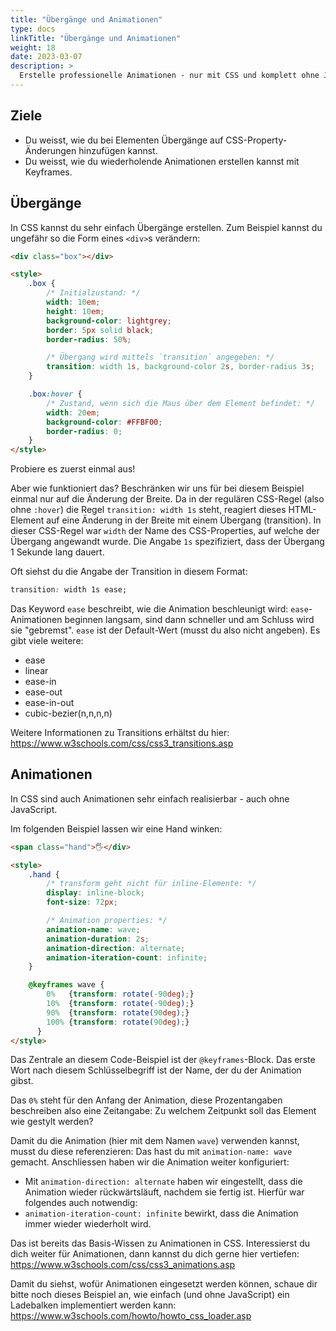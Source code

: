 ```yaml
---
title: "Übergänge und Animationen"
type: docs
linkTitle: "Übergänge und Animationen"
weight: 18
date: 2023-03-07
description: >
  Erstelle professionelle Animationen - nur mit CSS und komplett ohne JavaScript.
---
```


## Ziele
* Du weisst, wie du bei Elementen Übergänge auf CSS-Property-Änderungen hinzufügen kannst.
* Du weisst, wie du wiederholende Animationen erstellen kannst mit Keyframes.

## Übergänge
In CSS kannst du sehr einfach Übergänge erstellen. Zum Beispiel kannst du ungefähr so die Form eines `<div>`s verändern:

```html
<div class="box"></div>

<style>
    .box {
        /* Initialzustand: */
        width: 10em;
        height: 10em;
        background-color: lightgrey;
        border: 5px solid black;
        border-radius: 50%;

        /* Übergang wird mittels `transition` angegeben: */
        transition: width 1s, background-color 2s, border-radius 3s;
    }

    .box:hover {
        /* Zustand, wenn sich die Maus über dem Element befindet: */
        width: 20em;
        background-color: #FFBF00;
        border-radius: 0;
    }
</style>
```

Probiere es zuerst einmal aus!

Aber wie funktioniert das? Beschränken wir uns für bei diesem Beispiel einmal nur auf die Änderung der Breite. Da in der regulären CSS-Regel (also ohne `:hover`) die Regel `transition: width 1s` steht, reagiert dieses HTML-Element auf eine Änderung in der Breite mit einem Übergang (transition). In dieser CSS-Regel war `width` der Name des CSS-Properties, auf welche der Übergang angewandt wurde. Die Angabe `1s` spezifiziert, dass der Übergang 1 Sekunde lang dauert.

Oft siehst du die Angabe der Transition in diesem Format:

```css
transition: width 1s ease;
```

Das Keyword `ease` beschreibt, wie die Animation beschleunigt wird: `ease`-Animationen beginnen langsam, sind dann schneller und am Schluss wird sie "gebremst". `ease` ist der Default-Wert (musst du also nicht angeben). Es gibt viele weitere:
* ease
* linear
* ease-in
* ease-out
* ease-in-out
* cubic-bezier(n,n,n,n)

Weitere Informationen zu Transitions erhältst du hier: https://www.w3schools.com/css/css3_transitions.asp

## Animationen
In CSS sind auch Animationen sehr einfach realisierbar - auch ohne JavaScript.

Im folgenden Beispiel lassen wir eine Hand winken:

```html
<span class="hand">🖐</div>

<style>
    .hand {
        /* transform geht nicht für inline-Elemente: */
        display: inline-block;
        font-size: 72px;

        /* Animation properties: */
        animation-name: wave;
        animation-duration: 2s;
        animation-direction: alternate;
        animation-iteration-count: infinite;
    }

    @keyframes wave {
        0%   {transform: rotate(-90deg);}
        10%  {transform: rotate(-90deg);}
        90%  {transform: rotate(90deg);}
        100% {transform: rotate(90deg);}
      }
</style>
```

Das Zentrale an diesem Code-Beispiel ist der `@keyframes`-Block. Das erste Wort nach diesem Schlüsselbegriff ist der Name, der du der Animation gibst.

Das `0%` steht für den Anfang der Animation, diese Prozentangaben beschreiben also eine Zeitangabe: Zu welchem Zeitpunkt soll das Element wie gestylt werden?

Damit du die Animation (hier mit dem Namen `wave`) verwenden kannst, musst du diese referenzieren: Das hast du mit `animation-name: wave` gemacht. Anschliessen haben wir die Animation weiter konfiguriert:
* Mit `animation-direction: alternate` haben wir eingestellt, dass die Animation wieder rückwärtsläuft, nachdem sie fertig ist. Hierfür war folgendes auch notwendig:
* `animation-iteration-count: infinite` bewirkt, dass die Animation immer wieder wiederholt wird.

Das ist bereits das Basis-Wissen zu Animationen in CSS. Interessierst du dich weiter für Animationen, dann kannst du dich gerne hier vertiefen: https://www.w3schools.com/css/css3_animations.asp

Damit du siehst, wofür Animationen eingesetzt werden können, schaue dir bitte noch dieses Beispiel an, wie einfach (und ohne JavaScript) ein Ladebalken implementiert werden kann: https://www.w3schools.com/howto/howto_css_loader.asp